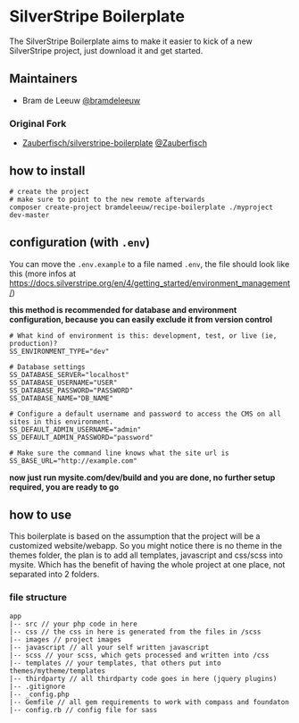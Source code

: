 # SilverStripe Boilerplate

The SilverStripe Boilerplate aims to make it easier to kick of a new SilverStripe project, just download it and get started.

## Maintainers
- Bram de Leeuw [@bramdeleeuw](http://twitter.com/bramdeleeuw)

### Original Fork
- [Zauberfisch/silverstripe-boilerplate](https://github.com/Zauberfisch/silverstripe-boilerplate) [@Zauberfisch](http://twitter.com/Zauberfisch)

## how to install

    # create the project
    # make sure to point to the new remote afterwards
    composer create-project bramdeleeuw/recipe-boilerplate ./myproject dev-master
    

## configuration (with `.env`)

You can move the `.env.example` to a file named `.env`, 
the file should look like this (more infos at https://docs.silverstripe.org/en/4/getting_started/environment_management/)

**this method is recommended for database and environment configuration, because you can easily exclude it from version control**
    
    # What kind of environment is this: development, test, or live (ie, production)?
    SS_ENVIRONMENT_TYPE="dev"
    
    # Database settings
    SS_DATABASE_SERVER="localhost"
    SS_DATABASE_USERNAME="USER"
    SS_DATABASE_PASSWORD="PASSWORD"
    SS_DATABASE_NAME="DB_NAME"

    # Configure a default username and password to access the CMS on all sites in this environment.
    SS_DEFAULT_ADMIN_USERNAME="admin"
    SS_DEFAULT_ADMIN_PASSWORD="password"

    # Make sure the command line knows what the site url is
    SS_BASE_URL="http://example.com"


**now just run mysite.com/dev/build and you are done, no further setup required, you are ready to go**
    
## how to use

This boilerplate is based on the assumption that the project will be a customized website/webapp.
So you might notice there is no theme in the themes folder, the plan is to add all templates, javascript and css/scss into mysite.
Which has the benefit of having the whole project at one place, not separated into 2 folders.

### file structure

    app
    |-- src // your php code in here
    |-- css // the css in here is generated from the files in /scss
    |-- images // project images
    |-- javascript // all your self written javascript
    |-- scss // your scss, which gets processed and written into /css
    |-- templates // your templates, that others put into themes/mytheme/templates
    |-- thirdparty // all thirdparty code goes in here (jquery plugins)
    |-- .gitignore
    |-- _config.php
    |-- Gemfile // all gem requirements to work with compass and foundaton
    |-- config.rb // config file for sass

